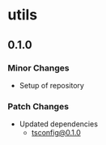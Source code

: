 # utils

## 0.1.0

### Minor Changes

- Setup of repository

### Patch Changes

- Updated dependencies
  - tsconfig@0.1.0
